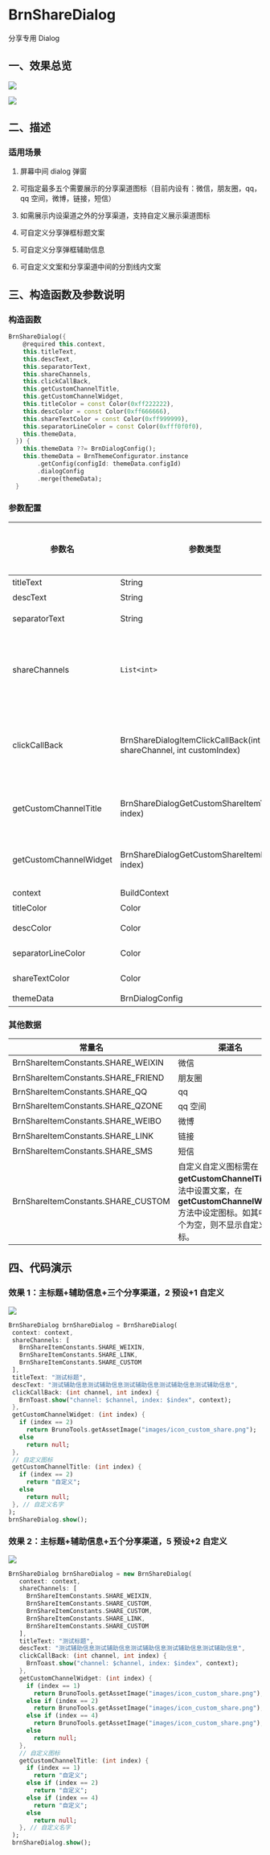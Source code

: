 # BrnShareDialog

分享专用 Dialog

## 一、效果总览

![](./img/BrnShareDialogDemo1.png)

![](./img/BrnShareDialogDemo2.png)

## 二、描述

### 适用场景

1. 屏幕中间 dialog 弹窗

2. 可指定最多五个需要展示的分享渠道图标（目前内设有：微信，朋友圈，qq，qq 空间，微博，链接，短信）

3. 如需展示内设渠道之外的分享渠道，支持自定义展示渠道图标

4. 可自定义分享弹框标题文案

5. 可自定义分享弹框辅助信息

6. 可自定义文案和分享渠道中间的分割线内文案

## 三、构造函数及参数说明

### 构造函数

```dart
BrnShareDialog({
    @required this.context,
    this.titleText,
    this.descText,
    this.separatorText,
    this.shareChannels,
    this.clickCallBack,
    this.getCustomChannelTitle,
    this.getCustomChannelWidget,
    this.titleColor = const Color(0xff222222),
    this.descColor = const Color(0xff666666),
    this.shareTextColor = const Color(0xff999999),
    this.separatorLineColor = const Color(0xfff0f0f0),
    this.themeData,
  }) {
    this.themeData ??= BrnDialogConfig();
    this.themeData = BrnThemeConfigurator.instance
        .getConfig(configId: themeData.configId)
        .dialogConfig
        .merge(themeData);
  }
```

### 参数配置

| **参数名**             | **参数类型**                                                       | **作用**                                                                                                                                                                                                                    | **是否必填** | **默认值**                   |
| ---------------------- | ------------------------------------------------------------------ | --------------------------------------------------------------------------------------------------------------------------------------------------------------------------------------------------------------------------- | ------------ | ---------------------------- |
| titleText              | String                                                             | 弹框标题文案                                                                                                                                                                                                                | 否           | 无                           |
| descText               | String                                                             | 弹框辅助信息文案（为空则**不显示**辅助信息）                                                                                                                                                                                | 否           | 无                           |
| separatorText          | String                                                             | 文案与分享渠道图标间的分割线内嵌文案                                                                                                                                                                                        | 否           | 你可以通过以下方式分享给客户 |
| shareChannels          | `List<int>`                                                        | 用于表示所展示的分享渠道图标的索引（列表内容可直接填写渠道对应的**int**值，或使用**BrnShareItemConstants**的静态变量，例如**BrnShareItemConstants.SHARE_WEIXIN**）。自定义为 100 或**BrnShareItemConstants.SHARE_CUSTOM**。 | 是           | 空                           |
| clickCallBack          | BrnShareDialogItemClickCallBack(int shareChannel, int customIndex) | 点击分享渠道图标后回调方法（方法传参为被点击的分享渠道图标在**BrnShareItemConstants**中的索引值 shareChannel， 及改列表在使用者自定义的*shareChannels*中的索引值 customIndex），使用者**根据参数自行配置响应动作**。        | 是           | 空                           |
| getCustomChannelTitle  | BrnShareDialogGetCustomShareItemTitle(int index)                   | 获取自定义分享渠道对应的显示**文案**（方法传参为该自定义分享渠道在*shareChannels*中的索引值 index）。回调返回值为**String**，如果返回值为空，则**不显示**该自定义分享渠道。                                                 | 否           | 空                           |
| getCustomChannelWidget | BrnShareDialogGetCustomShareItemIcon(int index)                    | 获取自定义分享渠道对应的显示**图标**（方法传参为该自定义分享渠道在*shareChannels*中的索引值 index）。回调返回值为**Widget**，如果返回值为空，则**不显示**该自定义分享渠道。                                                 | 否           | 空                           |
| context                | BuildContext                                                       | BuidContext                                                                                                                                                                                                                 | 是           | 空                           |
| titleColor             | Color                                                              | 标题颜色                                                                                                                                                                                                                    | 否           | **Color(0xff222222)** 黑色   |
| descColor              | Color                                                              | 分享渠道文案颜色                                                                                                                                                                                                            | 否           | **Color(0xff666666)**灰色    |
| separatorLineColor     | Color                                                              | 分割线颜色                                                                                                                                                                                                                  | 否           | **Color(0xffEEEEEE)**浅灰    |
| shareTextColor         | Color                                                              | 分享渠道文案颜色                                                                                                                                                                                                            | 否           | **Color(0xff999999)**灰色    |
| themeData              | BrnDialogConfig                                                    | 弹窗配置，配置详情见 BrnDialogConfig                                                                                                                                                                                        | 否           |                              |

### 其他数据

| 常量名                             | 渠道名                                                                                                                                        |
| ---------------------------------- | --------------------------------------------------------------------------------------------------------------------------------------------- |
| BrnShareItemConstants.SHARE_WEIXIN | 微信                                                                                                                                          |
| BrnShareItemConstants.SHARE_FRIEND | 朋友圈                                                                                                                                        |
| BrnShareItemConstants.SHARE_QQ     | qq                                                                                                                                            |
| BrnShareItemConstants.SHARE_QZONE  | qq 空间                                                                                                                                       |
| BrnShareItemConstants.SHARE_WEIBO  | 微博                                                                                                                                          |
| BrnShareItemConstants.SHARE_LINK   | 链接                                                                                                                                          |
| BrnShareItemConstants.SHARE_SMS    | 短信                                                                                                                                          |
| BrnShareItemConstants.SHARE_CUSTOM | 自定义自定义图标需在**getCustomChannelTitle**方法中设置文案，在**getCustomChannelWidget**方法中设定图标。如其中一个为空，则不显示自定义图标。 |

## 四、代码演示

### 效果 1：主标题+辅助信息+三个分享渠道，2 预设+1 自定义

![](./img/BrnShareDialogDemo1.png)

```dart
BrnShareDialog brnShareDialog = BrnShareDialog(
 context: context,
 shareChannels: [
   BrnShareItemConstants.SHARE_WEIXIN,
   BrnShareItemConstants.SHARE_LINK,
   BrnShareItemConstants.SHARE_CUSTOM
 ],
 titleText: "测试标题",
 descText: "测试辅助信息测试辅助信息测试辅助信息测试辅助信息测试辅助信息",
 clickCallBack: (int channel, int index) {
   BrnToast.show("channel: $channel, index: $index", context);
 },
 getCustomChannelWidget: (int index) {
   if (index == 2)
     return BrunoTools.getAssetImage("images/icon_custom_share.png");
   else
     return null;
 },
 // 自定义图标
 getCustomChannelTitle: (int index) {
   if (index == 2)
     return "自定义";
   else
     return null;
 }, // 自定义名字
);
brnShareDialog.show();
```

### 效果 2：主标题+辅助信息+五个分享渠道，5 预设+2 自定义

![](./img/BrnShareDialogDemo2.png)

```dart
BrnShareDialog brnShareDialog = new BrnShareDialog(
   context: context,
   shareChannels: [
     BrnShareItemConstants.SHARE_WEIXIN,
     BrnShareItemConstants.SHARE_CUSTOM,
     BrnShareItemConstants.SHARE_CUSTOM,
     BrnShareItemConstants.SHARE_LINK,
     BrnShareItemConstants.SHARE_CUSTOM
   ],
   titleText: "测试标题",
   descText: "测试辅助信息测试辅助信息测试辅助信息测试辅助信息测试辅助信息",
   clickCallBack: (int channel, int index) {
     BrnToast.show("channel: $channel, index: $index", context);
   },
   getCustomChannelWidget: (int index) {
     if (index == 1)
       return BrunoTools.getAssetImage("images/icon_custom_share.png");
     else if (index == 2)
       return BrunoTools.getAssetImage("images/icon_custom_share.png");
     else if (index == 4)
       return BrunoTools.getAssetImage("images/icon_custom_share.png");
     else
       return null;
   },
   // 自定义图标
   getCustomChannelTitle: (int index) {
     if (index == 1)
       return "自定义";
     else if (index == 2)
       return "自定义";
     else if (index == 4)
       return "自定义";
     else
       return null;
   }, // 自定义名字
 );
 brnShareDialog.show();
```
